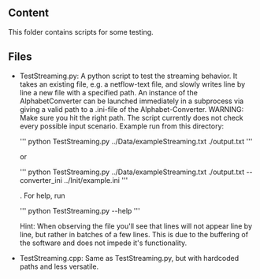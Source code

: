 ## Content

This folder contains scripts for some testing. 

## Files

- TestStreaming.py: A python script to test the streaming behavior. It takes an existing file, 
  e.g. a netflow-text file, and slowly writes line by line a new file with a specified path. An
  instance of the AlphabetConverter can be launched immediately in a subprocess via giving a
  valid path to a .ini-file of the Alphabet-Converter. WARNING: Make sure you hit the right path. 
  The script currently does not check every possible input scenario. Example run from this 
  directory: 

  '''
  python TestStreaming.py ../Data/exampleStreaming.txt ./output.txt
  '''

  or 

  '''
  python TestStreaming.py ../Data/exampleStreaming.txt ./output.txt --converter_ini ../Init/example.ini 
  '''

  . For help, run 

  '''
  python TestStreaming.py --help
  '''

  Hint: When observing the file you'll see that lines will not appear line by line, but rather in
  batches of a few lines. This is due to the buffering of the software and does not impede it's 
  functionality.

- TestStreaming.cpp: Same as TestStreaming.py, but with hardcoded paths and less versatile.